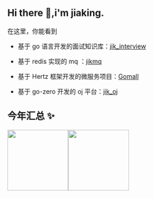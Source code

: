 ## Hi there 👋,i'm jiaking.

<!--
<div align> 
  
<img height="137px" src="https://github-readme-stats.vercel.app/api?username=jiaking001&hide_title=true&hide_border=true&show_icons=trueline_height=21&text_color=000&icon_color=000&bg_color=0,ea6161,ffc64d,fffc4d,52fa5a&theme=graywhite" /> 

 <img src="https://github-readme-stats.vercel.app/api/top-langs/?username=jiaking001&hide_title=true&hide_border=true&layout=compact&langs_count=6&text_color=000&icon_color=fff&bg_color=0,52fa5a,4dfcff,c64dff&theme=graywhite" /> 
 -->
 
 </div>

在这里，你能看到

- 基于 go 语言开发的面试知识库：[jik_interview](https://github.com/jiaking001/jik_interview)

- 基于 redis 实现的 mq ：[jikmq](https://github.com/jiaking001/jikmq)

- 基于 Hertz 框架开发的微服务项目：[Gomall](https://github.com/jiaking001/Gomall)

- 基于 go-zero 开发的 oj 平台：[jik_oj](https://github.com/jiaking001/jik_oj)


 ## 今年汇总 ✨

<img align="" height="137px" src="https://github-readme-stats.vercel.app/api?username=jiaking001&hide_title=true&hide_border=true&show_icons=true&include_all_commits=true&line_height=21&bg_color=0,EC6C6C,FFD479,FFFC79,73FA79&theme=graywhite&locale=cn" /><img align="" height="137px" src="https://github-readme-stats.vercel.app/api/top-langs/?username=jiaking001&hide_title=true&hide_border=true&layout=compact&bg_color=0,73FA79,73FDFF,D783FF&theme=graywhite&locale=cn" />

<!--
**jiaking001/jiaking001** is a ✨ _special_ ✨ repository because its `README.md` (this file) appears on your GitHub profile.

Here are some ideas to get you started:

- 🔭 I’m currently working on ...
- 🌱 I’m currently learning ...
- 👯 I’m looking to collaborate on ...
- 🤔 I’m looking for help with ...
- 💬 Ask me about ...
- 📫 How to reach me: ...
- 😄 Pronouns: ...
- ⚡ Fun fact: ...
-->
